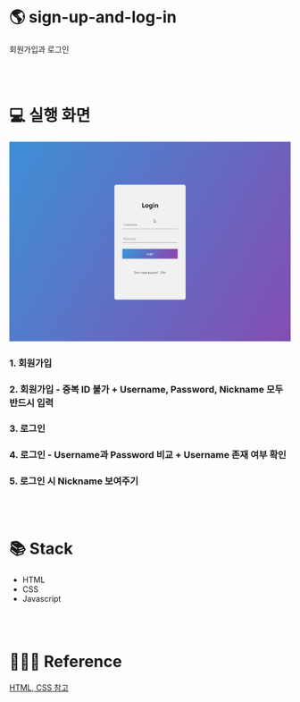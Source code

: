 # 🌎 sign-up-and-log-in

회원가입과 로그인

<br><br>

# 💻 실행 화면
![Alt Text](https://github.com/ssoonD/sign-up-and-log-in/blob/master/gif/sign-up-and-log-in.gif)
<br>
### 1. 회원가입
### 2. 회원가입 - 중복 ID 불가 + Username, Password, Nickname 모두 반드시 입력
### 3. 로그인
### 4. 로그인 - Username과 Password 비교 + Username 존재 여부 확인
### 5. 로그인 시 Nickname 보여주기
<br><br>

# 📚 Stack
- HTML
- CSS
- Javascript    

<br><br>

# 👩🏻‍🏫 Reference
[HTML, CSS 참고](https://www.youtube.com/watch?v=ZvU57lTnNgo&t=1s)
